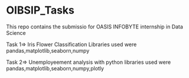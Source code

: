 # OIBSIP_Tasks
This repo contains the submissio for OASIS INFOBYTE  internship in  Data Science

Task 1=> Iris Flower Classification
Libraries used were 
pandas,matplotlib,seaborn,numpy



Task 2=> Unemployeement analysis with python
libraries used were
pandas,matplotlib,seaborn,numpy,plotly
